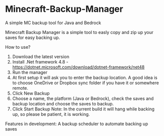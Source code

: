 # Minecraft-Backup-Manager
A simple MC backup tool for Java and Bedrock

Minecraft Backup Manager is a simple tool to easly copy and zip up your saves for easy backing up.

How to use?
1. Download the latest version
2. Install .Net framework 4.8 - https://dotnet.microsoft.com/download/dotnet-framework/net48
3. Run the manager
4. At first setup it will ask you to enter the backup location.
A good idea is to choose OneDrive or Dropbox sync folder if you have it or somewhere remote.
5. Click New Backup
6. Choose a name, the platform (Java or Bedrock), check the saves and backup location and choose the saves to backup.
7. Click Start Backup
Note: In the current build it will hang while backing up, so please be patient, it is working.


Features in development:
A backup scheduler to automate backing up saves
